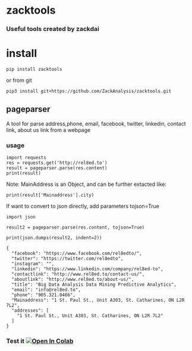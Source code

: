 # zacktools

### Useful tools created by zackdai

# install
`pip install zacktools`

or from git

`pip3 install git+https://github.com/ZackAnalysis/zacktools.git`

## pageparser

A tool for parse address,phone, email, facebook, twitter, linkedin, contact link, about us link from a webpage

### usage

```from zacktools import pageparser
import requests
res = requests.get('http://rel8ed.to')
result = pageparser.parse(res.content)
print(result)
```

Note: MainAddress is an Object, and can be further extacted like:

`print(result['Mainaddress'].city)`

If want to convert to json directly, add parameters tojson=True
```
import json

result2 = pageparser.parse(res.content, tojson=True)

print(json.dumps(result2, indent=2))

{
  "facebook": "https://www.facebook.com/rel8edto/",
  "twitter": "https://twitter.com/rel8edto",
  "instagram": "",
  "linkedin": "https://www.linkedin.com/company/rel8ed-to",
  "contactlink": "http://www.rel8ed.to/contact-us/",
  "aboutlink": "http://www.rel8ed.to/about-us/",
  "title": "Big Data Analysis Data Mining Predictive Analytics",
  "email": "info@rel8ed.to",
  "phone": "905.321.0466",
  "Mainaddress": "1 St. Paul St., Unit A303, St. Catharines, ON L2R 7L2",
  "addresses": [
    "1 St. Paul St., Unit A303, St. Catharines, ON L2R 7L2"
  ]
}
```
### Test it [![Open In Colab](https://colab.research.google.com/assets/colab-badge.svg)](https://colab.research.google.com/drive/1aE8PeQhJym8G6I_yHVfqIuydod5tlQuQ?usp=sharing)
